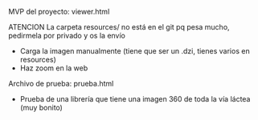 MVP del proyecto: viewer.html

ATENCION
La carpeta resources/ no está en el git pq pesa mucho, pedirmela por privado y os la envío

* Carga la imagen manualmente (tiene que ser un .dzi, tienes varios en resources)
* Haz zoom en la web



Archivo de prueba: prueba.html

* Prueba de una librería que tiene una imagen 360 de toda la vía láctea (muy bonito)
